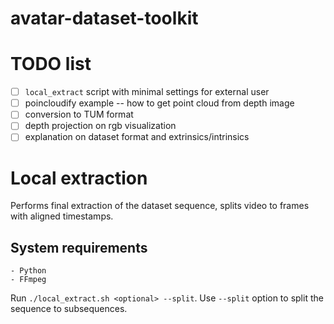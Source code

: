 # avatar-dataset-toolkit

# TODO list
* [ ]  `local_extract` script with minimal settings for external user
* [ ] poincloudify example -- how to get point cloud from depth image
* [ ] conversion to TUM format
* [ ] depth projection on rgb visualization
* [ ] explanation on dataset format and extrinsics/intrinsics

# Local extraction

Performs final extraction of the dataset sequence, splits video to frames with aligned timestamps.

## System requirements

    - Python
    - FFmpeg

Run ```./local_extract.sh <optional> --split```. Use ```--split``` option to split the sequence to subsequences.
